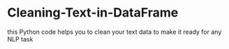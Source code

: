 # Cleaning-Text-in-DataFrame
this Python code helps you to clean your text data to make it ready for any NLP task

